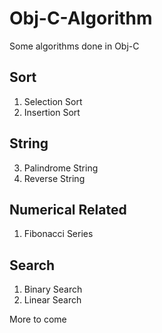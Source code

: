 # Obj-C-Algorithm
Some algorithms done in Obj-C <br>

Sort
---
1. Selection Sort
2. Insertion Sort

String
---
3. Palindrome String
4. Reverse String

Numerical Related
---
1. Fibonacci Series

Search
---
1. Binary Search
2. Linear Search

More to come
